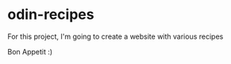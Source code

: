 # odin-recipes

For this project, I'm going to create a website with various recipes

Bon Appetit :)